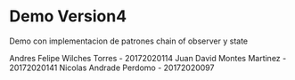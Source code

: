 # Demo Version4
Demo con implementacion de patrones chain of observer y state

Andres Felipe Wilches Torres - 20172020114
Juan David Montes Martinez - 20172020141
Nicolas Andrade Perdomo - 20172020097
